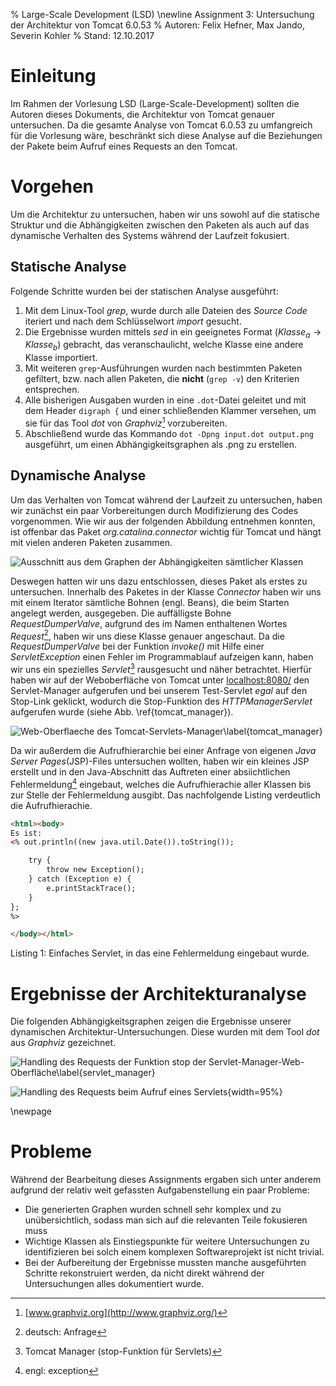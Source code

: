 % Large-Scale Development (LSD) \newline Assignment 3: Untersuchung der Architektur von Tomcat 6.0.53
% Autoren: Felix Hefner, Max Jando, Severin Kohler
% Stand: 12.10.2017

# Einleitung

Im Rahmen der Vorlesung LSD (Large-Scale-Development) sollten die Autoren dieses Dokuments, die Architektur von Tomcat genauer untersuchen. 
Da die gesamte Analyse von Tomcat 6.0.53 zu umfangreich für die Vorlesung wäre, beschränkt sich diese Analyse auf die Beziehungen der Pakete beim Aufruf eines Requests an den Tomcat. 

# Vorgehen

Um die Architektur zu untersuchen, haben wir uns sowohl auf die statische Struktur und die 
Abhängigkeiten zwischen den Paketen als auch auf das dynamische Verhalten des Systems 
während der Laufzeit fokusiert.

## Statische Analyse

Folgende Schritte wurden bei der statischen Analyse ausgeführt:

1. Mit dem Linux-Tool *grep*, wurde durch alle Dateien des *Source Code* iteriert und nach dem Schlüsselwort *import* gesucht.
2. Die Ergebnisse wurden mittels *sed* in ein geeignetes Format ($Klasse_a \rightarrow Klasse_b$) gebracht, das veranschaulicht, welche Klasse eine andere Klasse importiert.
3. Mit weiteren `grep`-Ausführungen wurden nach bestimmten Paketen gefiltert, bzw. nach allen Paketen, die **nicht** (`grep -v`) den Kriterien entsprechen.
4. Alle bisherigen Ausgaben wurden in eine `.dot`-Datei geleitet und mit dem Header `digraph {` und einer schließenden Klammer versehen, um sie für das Tool *dot* von *Graphviz*[^1] vorzubereiten.
5. Abschließend wurde das Kommando `dot -Dpng input.dot output.png` ausgeführt, um einen Abhängigkeitsgraphen als .png zu erstellen.

## Dynamische Analyse

Um das Verhalten von Tomcat während der Laufzeit zu untersuchen, haben wir zunächst ein paar Vorbereitungen durch Modifizierung des Codes vorgenommen. Wie wir aus der folgenden Abbildung entnehmen konnten, ist offenbar das Paket *org.catalina.connector* wichtig für Tomcat und hängt mit vielen anderen Paketen zusammen. 

![Ausschnitt aus dem Graphen der Abhängigkeiten sämtlicher Klassen](pictures/ausschnitt_statische_analyse.png)

Deswegen hatten wir uns dazu entschlossen, dieses Paket als erstes zu untersuchen. 
Innerhalb des Paketes in der Klasse *Connector* haben wir uns mit einem Iterator sämtliche Bohnen (engl. Beans), die beim Starten angelegt werden, ausgegeben. 
Die auffälligste Bohne *RequestDumperValve*, aufgrund des im Namen enthaltenen Wortes *Request*[^2], haben wir uns diese Klasse genauer angeschaut. 
Da die *RequestDumperValve* bei der Funktion *invoke()* mit Hilfe einer *ServletException* einen Fehler im Programmablauf aufzeigen kann, haben wir uns ein spezielles *Servlet*[^3] rausgesucht und näher betrachtet. 
Hierfür haben wir auf der Weboberfläche von Tomcat unter [localhost:8080/](http://localhost:8080/) den Servlet-Manager aufgerufen und bei unserem Test-Servlet *egal* auf den Stop-Link geklickt, 
wodurch die Stop-Funktion des *HTTPManagerServlet* aufgerufen wurde (siehe Abb. \ref{tomcat_manager}).

![Web-Oberflaeche des Tomcat-Servlets-Manager\label{tomcat_manager}](pictures/tomcatManager.png)

Da wir außerdem die Aufrufhierarchie bei einer Anfrage von eigenen *Java Server Pages*(JSP)-Files untersuchen wollten, 
haben wir ein kleines JSP erstellt und in den Java-Abschnitt das Auftreten einer absiichtlichen Fehlermeldung[^4] eingebaut, welches die Aufrufhierachie aller Klassen bis zur Stelle der Fehlermeldung ausgibt.
Das nachfolgende Listing verdeutlich die Aufrufhierachie.

```html
<html><body>
Es ist:
<% out.println((new java.util.Date()).toString());

    try {
        throw new Exception();
    } catch (Exception e) {
        e.printStackTrace();
    }
};
%>

</body></html>
```
Listing 1: Einfaches Servlet, in das eine Fehlermeldung eingebaut wurde.

[^1]: [www.graphviz.org](http://www.graphviz.org/)
[^2]: deutsch: Anfrage
[^3]: Tomcat Manager (stop-Funktion für Servlets)
[^4]: engl: exception
 
# Ergebnisse der Architekturanalyse

Die folgenden Abhängigkeitsgraphen zeigen die Ergebnisse unserer dynamischen Architektur-Untersuchungen. 
Diese wurden mit dem Tool *dot* aus *Graphviz* gezeichnet.

![Handling des Requests der Funktion stop der Servlet-Manager-Web-Oberfläche\label{servlet_manager}](pictures/manager_request_ohne_klassen.png)

![Handling des Requests beim Aufruf eines Servlets](pictures/servlet_request.png){width=95%}

\newpage

# Probleme

Während der Bearbeitung dieses Assignments ergaben sich unter anderem aufgrund der relativ weit gefassten Aufgabenstellung ein paar Probleme:

- Die generierten Graphen wurden schnell sehr komplex und zu unübersichtlich, sodass man sich auf die relevanten Teile fokusieren muss 
- Wichtige Klassen als Einstiegspunkte für weitere Untersuchungen zu identifizieren bei solch einem komplexen Softwareprojekt ist nicht trivial.
- Bei der Aufbereitung der Ergebnisse mussten manche ausgeführten Schritte rekonstruiert werden, da nicht direkt während der Untersuchungen alles dokumentiert wurde.
